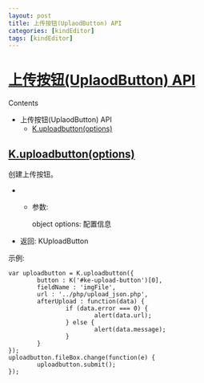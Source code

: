```yaml
---
layout: post
title: 上传按钮(UplaodButton) API
categories: [kindEditor]
tags: [kindEditor]
---
```


# [上传按钮(UplaodButton) API](http://kindeditor.net/docs/uploadbutton.html#id1)

Contents

-   上传按钮(UplaodButton) API
    -   [K.uploadbutton(options)](http://kindeditor.net/docs/uploadbutton.html#k-uploadbutton-options)



## [K.uploadbutton(options)](http://kindeditor.net/docs/uploadbutton.html#id2)

创建上传按钮。

-   -   参数:

        object options: 配置信息

-   返回: KUploadButton

示例:

```
var uploadbutton = K.uploadbutton({
        button : K('#ke-upload-button')[0],
        fieldName : 'imgFile',
        url : '../php/upload_json.php',
        afterUpload : function(data) {
                if (data.error === 0) {
                        alert(data.url);
                } else {
                        alert(data.message);
                }
        }
});
uploadbutton.fileBox.change(function(e) {
        uploadbutton.submit();
});
```